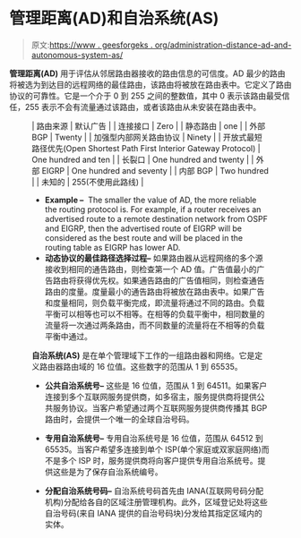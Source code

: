 # 管理距离(AD)和自治系统(AS)

> 原文:[https://www . geesforgeks . org/administration-distance-ad-and-autonomous-system-as/](https://www.geeksforgeeks.org/administrative-distance-ad-and-autonomous-system-as/)

**管理距离(AD)** 用于评估从邻居路由器接收的路由信息的可信度。AD 最少的路由将被选为到达目的远程网络的最佳路由，该路由将被放在路由表中。它定义了路由协议的可靠性。它是一个介于 0 到 255 之间的整数值，其中 0 表示该路由最受信任，255 表示不会有流量通过该路由，或者该路由从未安装在路由表中。

<figure class="table">

| 路由来源 | 默认广告 |
| 连接接口 | Zero |
| 静态路由 | one |
| 外部 BGP | Twenty |
| 加强型内部网关路由协议 | Ninety |
| 开放式最短路径优先(Open Shortest Path First Interior Gateway Protocol) | One hundred and ten |
| 长裂口 | One hundred and twenty |
| 外部 EIGRP | One hundred and seventy |
| 内部 BGP | Two hundred |
| 未知的 | 255(不使用此路线) |

*   **Example –** 
    The smaller the value of AD, the more reliable the routing protocol is. For example, if a router receives an advertised route to a remote destination network from OSPF and EIGRP, then the advertised route of EIGRP will be considered as the best route and will be placed in the routing table as EIGRP has lower AD. 
*   **动态协议的最佳路径选择过程–**
    如果路由器从远程网络的多个源接收到相同的通告路由，则检查第一个 AD 值。广告值最小的广告路由将获得优先权。如果通告路由的广告值相同，则检查通告路由的度量。度量最小的通告路由将被放在路由表中。如果广告和度量相同，则负载平衡完成，即流量将通过不同的路由。负载平衡可以相等也可以不相等。在相等的负载平衡中，相同数量的流量将一次通过两条路由，而不同数量的流量将在不相等的负载平衡中通过。

**自治系统(AS)** 是在单个管理域下工作的一组路由器和网络。它是定义路由器路由域的 16 位值。这些数字的范围从 1 到 65535。

*   **公共自治系统号–**
    这些是 16 位值，范围从 1 到 64511。如果客户连接到多个互联网服务提供商，如多宿主，服务提供商将提供公共服务协议。当客户希望通过两个互联网服务提供商传播其 BGP 路由时，会提供一个唯一的全球自治号码。

*   **专用自治系统号–**
    专用自治系统号是 16 位值，范围从 64512 到 65535。当客户希望多连接到单个 ISP(单个家庭或双家庭网络)而不是多个 ISP 时，服务提供商将向客户提供专用自治系统号。提供这些是为了保存自治系统编号。

*   **分配自治系统号码–**
    自治系统号码首先由 IANA(互联网号码分配机构)分配给各自的区域注册管理机构。此外，区域登记处将这些自治号码(来自 IANA 提供的自治号码块)分发给其指定区域内的实体。

</figure>